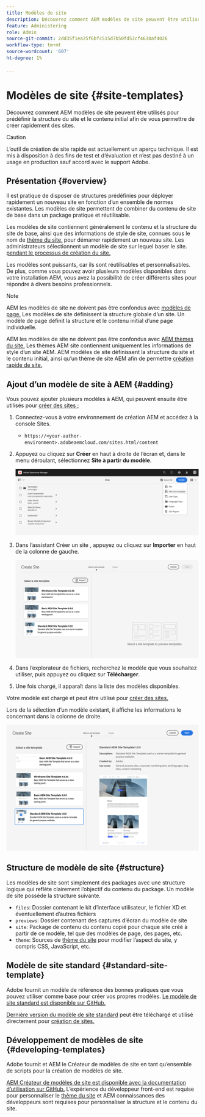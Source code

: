 ```yaml
---
title: Modèles de site
description: Découvrez comment AEM modèles de site peuvent être utilisés pour prédéfinir la structure du site et le contenu initial afin de vous permettre de créer rapidement des sites.
feature: Administering
role: Admin
source-git-commit: 2dd35f1ea25f6bfc515d7b50fd53cf4638af4026
workflow-type: tm+mt
source-wordcount: '607'
ht-degree: 1%

---
```



# Modèles de site {#site-templates}

Découvrez comment AEM modèles de site peuvent être utilisés pour prédéfinir la structure du site et le contenu initial afin de vous permettre de créer rapidement des sites.

>[!CAUTION]
>
>L’outil de création de site rapide est actuellement un aperçu technique. Il est mis à disposition à des fins de test et d’évaluation et n’est pas destiné à un usage en production sauf accord avec le support Adobe.

## Présentation {#overview}

Il est pratique de disposer de structures prédéfinies pour déployer rapidement un nouveau site en fonction d’un ensemble de normes existantes. Les modèles de site permettent de combiner du contenu de site de base dans un package pratique et réutilisable.

Les modèles de site contiennent généralement le contenu et la structure du site de base, ainsi que des informations de style de site, connues sous le nom de [thème du site,](site-themes.md) pour démarrer rapidement un nouveau site. Les administrateurs sélectionnent un modèle de site sur lequel baser le site. [pendant le processus de création du site.](create-site.md)

Les modèles sont puissants, car ils sont réutilisables et personnalisables. De plus, comme vous pouvez avoir plusieurs modèles disponibles dans votre installation AEM, vous avez la possibilité de créer différents sites pour répondre à divers besoins professionnels.

>[!NOTE]
>
>AEM les modèles de site ne doivent pas être confondus avec [modèles de page.](/help/sites-cloud/authoring/features/templates.md) Les modèles de site définissent la structure globale d’un site. Un modèle de page définit la structure et le contenu initial d’une page individuelle.
>
>AEM les modèles de site ne doivent pas être confondus avec [AEM thèmes du site.](site-themes.md) Les thèmes AEM site contiennent uniquement les informations de style d’un site AEM. AEM modèles de site définissent la structure du site et le contenu initial, ainsi qu’un thème de site AEM afin de permettre [création rapide de site.](create-site.md)

## Ajout d’un modèle de site à AEM {#adding}

Vous pouvez ajouter plusieurs modèles à AEM, qui peuvent ensuite être utilisés pour [créer des sites ;](create-site.md)

1. Connectez-vous à votre environnement de création AEM et accédez à la console Sites.

   * `https://<your-author-environment>.adobeaemcloud.com/sites.html/content`

1. Appuyez ou cliquez sur **Créer** en haut à droite de l’écran et, dans le menu déroulant, sélectionnez **Site à partir du modèle**.

   ![Créer un site à partir d&#39;un modèle](../assets/create-site-from-template.png)

1. Dans l’assistant Créer un site , appuyez ou cliquez sur **Importer** en haut de la colonne de gauche.

   ![Assistant de création de site](../assets/site-creation-wizard.png)

1. Dans l’explorateur de fichiers, recherchez le modèle que vous souhaitez utiliser, puis appuyez ou cliquez sur **Télécharger**.

1. Une fois chargé, il apparaît dans la liste des modèles disponibles.

Votre modèle est chargé et peut être utilisé pour [créer des sites.](create-site.md)

Lors de la sélection d’un modèle existant, il affiche les informations le concernant dans la colonne de droite.

![Sélectionner un modèle](../assets/select-site-template.png)

## Structure de modèle de site {#structure}

Les modèles de site sont simplement des packages avec une structure logique qui reflète clairement l’objectif du contenu du package. Un modèle de site possède la structure suivante.

* `files`: Dossier contenant le kit d’interface utilisateur, le fichier XD et éventuellement d’autres fichiers
* `previews`: Dossier contenant des captures d’écran du modèle de site
* `site`: Package de contenu du contenu copié pour chaque site créé à partir de ce modèle, tel que des modèles de page, des pages, etc.
* `theme`: Sources de [thème du site](site-themes.md) pour modifier l’aspect du site, y compris CSS, JavaScript, etc.

## Modèle de site standard {#standard-site-template}

Adobe fournit un modèle de référence des bonnes pratiques que vous pouvez utiliser comme base pour créer vos propres modèles. [Le modèle de site standard est disponible sur GitHub.](https://github.com/adobe/aem-site-template-standard)

[Dernière version du modèle de site standard](https://github.com/adobe/aem-site-template-standard/releases) peut être téléchargé et utilisé directement pour [création de sites.](create-site.md)

## Développement de modèles de site {#developing-templates}

Adobe fournit et AEM le Créateur de modèles de site en tant qu’ensemble de scripts pour la création de modèles de site.

[AEM Créateur de modèles de site est disponible avec la documentation d’utilisation sur GitHub.](https://github.com/adobe/aem-site-template-builder) L’expérience du développeur front-end est requise pour personnaliser le [thème du site](site-themes.md) et AEM connaissances des développeurs sont requises pour personnaliser la structure et le contenu du site.
